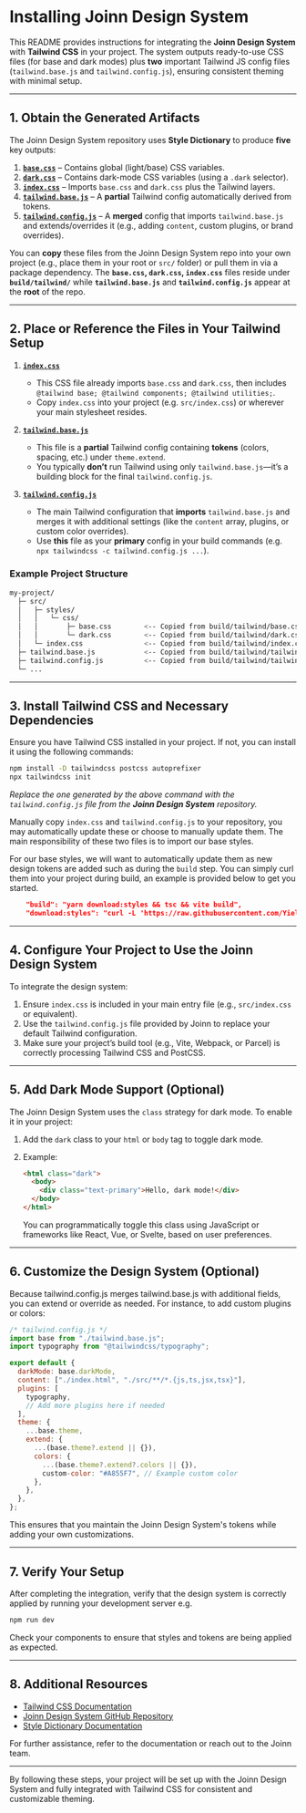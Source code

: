 # Installing Joinn Design System

This README provides instructions for integrating the **Joinn Design System** with **Tailwind CSS** in your project. The system outputs ready-to-use CSS files (for base and dark modes) plus **two** important Tailwind JS config files (`tailwind.base.js` and `tailwind.config.js`), ensuring consistent theming with minimal setup.

---

## 1. Obtain the Generated Artifacts

The Joinn Design System repository uses **Style Dictionary** to produce **five** key outputs:

1. [**`base.css`**](https://github.com/Yield-Fi/joinn-design-system/blob/main/build/tailwind/base.css) – Contains global (light/base) CSS variables.
2. [**`dark.css`**](https://github.com/Yield-Fi/joinn-design-system/blob/main/build/tailwind/dark.css) – Contains dark-mode CSS variables (using a `.dark` selector).
3. [**`index.css`**](https://github.com/Yield-Fi/joinn-design-system/blob/main/build/tailwind/index.css) – Imports `base.css` and `dark.css` plus the Tailwind layers.
4. [**`tailwind.base.js`**](https://github.com/Yield-Fi/joinn-design-system/blob/main/build/tailwind/tailwind.base.js) – A **partial** Tailwind config automatically derived from tokens.
5. [**`tailwind.config.js`**](https://github.com/Yield-Fi/joinn-design-system/blob/main/build/tailwind/tailwind.config.js) – A **merged** config that imports `tailwind.base.js` and extends/overrides it (e.g., adding `content`, custom plugins, or brand overrides).

You can **copy** these files from the Joinn Design System repo into your own project (e.g., place them in your root or `src/` folder) or pull them in via a package dependency. The **`base.css`, `dark.css`, `index.css`** files reside under **`build/tailwind/`** while **`tailwind.base.js`** and **`tailwind.config.js`** appear at the **root** of the repo.

---

## 2. Place or Reference the Files in Your Tailwind Setup

1. [**`index.css`**](https://github.com/Yield-Fi/joinn-design-system/blob/main/build/tailwind/index.css)

   - This CSS file already imports `base.css` and `dark.css`, then includes `@tailwind base; @tailwind components; @tailwind utilities;`.
   - Copy `index.css` into your project (e.g. `src/index.css`) or wherever your main stylesheet resides.

2. [**`tailwind.base.js`**](https://github.com/Yield-Fi/joinn-design-system/blob/main/build/tailwind/tailwind.base.js)

   - This file is a **partial** Tailwind config containing **tokens** (colors, spacing, etc.) under `theme.extend`.
   - You typically **don’t** run Tailwind using only `tailwind.base.js`—it’s a building block for the final `tailwind.config.js`.

3. [**`tailwind.config.js`**](https://github.com/Yield-Fi/joinn-design-system/blob/main/build/tailwind/tailwind.config.js)
   - The main Tailwind configuration that **imports** `tailwind.base.js` and merges it with additional settings (like the `content` array, plugins, or custom color overrides).
   - Use **this** file as your **primary** config in your build commands (e.g. `npx tailwindcss -c tailwind.config.js ...`).

### Example Project Structure

```bash
my-project/
  ├─ src/
  │   ├─ styles/
  │   │   └─ css/
  │   │       ├─ base.css        <-- Copied from build/tailwind/base.css
  │   │       └─ dark.css        <-- Copied from build/tailwind/dark.css
  │   └─ index.css               <-- Copied from build/tailwind/index.css
  ├─ tailwind.base.js            <-- Copied from build/tailwind/tailwind.base.js
  ├─ tailwind.config.js          <-- Copied from build/tailwind/tailwind.config.js
  └─ ...
```

---

## 3. Install Tailwind CSS and Necessary Dependencies

Ensure you have Tailwind CSS installed in your project. If not, you can install it using the following commands:

```bash
npm install -D tailwindcss postcss autoprefixer
npx tailwindcss init
```

_Replace the one generated by the above command with the `tailwind.config.js` file from the **Joinn Design System** repository._

Manually copy `index.css` and `tailwind.config.js` to your repository, you may automatically update these or choose to manually update them.
The main responsibility of these two files is to import our base styles.

For our base styles, we will want to automatically update them as new design tokens are added such as during the `build` step.
You can simply curl them into your project during build, an example is provided below to get you started.

```json
    "build": "yarn download:styles && tsc && vite build",
    "download:styles": "curl -L 'https://raw.githubusercontent.com/Yield-Fi/joinn-design-system/main/build/tailwind/base.css' -o 'src/styles/css/base.css' && curl -L 'https://raw.githubusercontent.com/Yield-Fi/joinn-design-system/main/build/tailwind/dark.css' -o 'src/styles/css/dark.css' && curl -L 'https://raw.githubusercontent.com/Yield-Fi/joinn-design-system/main/build/tailwind/tailwind.base.js' -o 'tailwind.base.js'"
```

---

## 4. Configure Your Project to Use the Joinn Design System

To integrate the design system:

1. Ensure `index.css` is included in your main entry file (e.g., `src/index.css` or equivalent).
2. Use the `tailwind.config.js` file provided by Joinn to replace your default Tailwind configuration.
3. Make sure your project’s build tool (e.g., Vite, Webpack, or Parcel) is correctly processing Tailwind CSS and PostCSS.

---

## 5. Add Dark Mode Support (Optional)

The Joinn Design System uses the `class` strategy for dark mode. To enable it in your project:

1. Add the `dark` class to your `html` or `body` tag to toggle dark mode.
2. Example:

   ```html
   <html class="dark">
     <body>
       <div class="text-primary">Hello, dark mode!</div>
     </body>
   </html>
   ```

   You can programmatically toggle this class using JavaScript or frameworks like React, Vue, or Svelte, based on user preferences.

---

## 6. Customize the Design System (Optional)

Because tailwind.config.js merges tailwind.base.js with additional fields, you can extend or override as needed. For instance, to add custom plugins or colors:

```javascript
/* tailwind.config.js */
import base from "./tailwind.base.js";
import typography from "@tailwindcss/typography";

export default {
  darkMode: base.darkMode,
  content: ["./index.html", "./src/**/*.{js,ts,jsx,tsx}"],
  plugins: [
    typography,
    // Add more plugins here if needed
  ],
  theme: {
    ...base.theme,
    extend: {
      ...(base.theme?.extend || {}),
      colors: {
        ...(base.theme?.extend?.colors || {}),
        custom-color: "#A855F7", // Example custom color
      },
    },
  },
};
```

This ensures that you maintain the Joinn Design System's tokens while adding your own customizations.

---

## 7. Verify Your Setup

After completing the integration, verify that the design system is correctly applied by running your development server e.g.

```bash
npm run dev
```

Check your components to ensure that styles and tokens are being applied as expected.

---

## 8. Additional Resources

- [Tailwind CSS Documentation](https://tailwindcss.com/docs)
- [Joinn Design System GitHub Repository](https://github.com/Yield-Fi/joinn-design-system/blob/main/README.md)
- [Style Dictionary Documentation](https://amzn.github.io/style-dictionary/)

For further assistance, refer to the documentation or reach out to the Joinn team.

---

By following these steps, your project will be set up with the Joinn Design System and fully integrated with Tailwind CSS for consistent and customizable theming.

